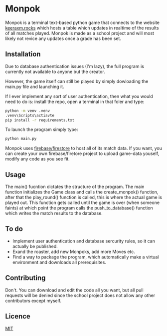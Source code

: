 # Monpok
Monpok is a terminal text-based python game that connects to the website [keeraxm.rocks](https://www.keeraxm.rocks) which hosts a table which updates in realtime of the results of all matches played. Monpok is made as a school project and will most likely not revice any updates once a grade has been set.

## Installation
Due to database authentication issues (I'm lazy), the full program is currently not available to anyone but the creator.

However, the game itself can still be played by simply dowloading the main.py file and launching it.

If I ever implement any sort of user authentication, then what you would need to do is: install the repo, open a terminal in that foler and type:

```bash
python -m venv .venv
.venv\Scripts\actiavte
pip install -r requirements.txt
```

To launch the program simply type:
```bash
python main.py
```
Monpok uses [firebase/firestore](https://firebase.google.com/) to host all of its match data. If you want, you can create your own firebase/firetore project to upload game-data youself, modify any code as you see fit.

## Usage
The main() fucntion  dictates the structure of the program. The main function initializes the Game class and calls the create_monpok() function, after that the play_round() function is called, this is where the actual game is played out. This function gets called until the game is over (when someone faints) at which point the program calls the push_to_database() function which writes the match results to the database.

## To do
- Implement user authentication and database sercurity rules, so it can actually be published.
- Exand the roaster, add new Monpoks, add more Moves etc.
- Find a way to package the program, which automatically make a virtual environment and downloads all prerequisites.

## Contributing
Don't. You can download and edit the code all you want, but all pull requests will be denied since the school project does not allow any other contributors except myself.

## Licence
[MIT](https://choosealicense.com/licenses/mit/)